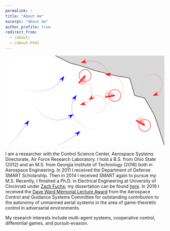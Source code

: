 ```yaml
---
permalink: /
title: "About me"
excerpt: "About me"
author_profile: true
redirect_from: 
  - /about/
  - /about.html
---
```


![Skirmish-Level Tactics via Game-Theoretic Analysis](/assets/conops.png)

I am a researcher with the Control Science Center, Aerospace Systems Directorate, Air Force Research Laboratory.
I hold a B.S. from Ohio State (2012) and an M.S. from Georgia Institute of Technology (2016) both in Aerospace Engineering. 
In 2011 I received the Department of Defense SMART Scholarship.
Then in 2014 I received SMART again to pursue my M.S.
Recently, I finished a Ph.D. in Electrical Engineering at University of Cincinnati under [Zach Fuchs](https://scholar.google.com/citations?user=cr_ZGFkAAAAJ&hl=en&oi=ao); my dissertation can be found [here](/files/dissertation.pdf).
In 2019 I received the [Dave Ward Memorial Lecture Award](http://www.acgsc.org/ward_award.php) from the Aerospace Control and Guidance Systems Committee for outstanding contribution to the autonomy of unmanned aerial systems in the area of game-theoretic control in adversarial environments.


My research interests include multi-agent systems, cooperative control, differential games, and pursuit-evasion.
